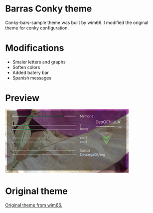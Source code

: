 # Barras Conky theme

Conky-bars-sample theme was built by wim66. I modified the original theme for conky configuration.

# Modifications
* Smaler letters and graphs
* Soften colors
* Added batery bar
* Spanish messages

# Preview
![Previw of theme](preliminar.png)

# Original theme
[Original theme from wim66.](https://www.deviantart.com/wim66/art/Conky-bars-sample-653066719)
